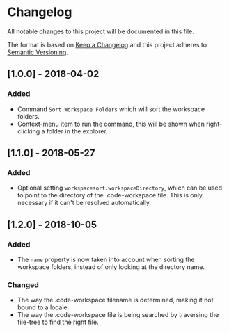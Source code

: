 # Changelog
All notable changes to this project will be documented in this file.

The format is based on [Keep a Changelog](http://keepachangelog.com/en/1.0.0/)
and this project adheres to [Semantic Versioning](http://semver.org/spec/v2.0.0.html).

## [1.0.0] - 2018-04-02
### Added
- Command `Sort Workspace Folders` which will sort the workspace folders.
- Context-menu item to run the command, this will be shown when right-clicking a folder in the explorer.

## [1.1.0] - 2018-05-27
### Added
- Optional setting `workspacesort.workspaceDirectory`, which can be used to point to the directory of the .code-workspace file. This is only necessary if it can't be resolved automatically.

## [1.2.0] - 2018-10-05
### Added
- The `name` property is now taken into account when sorting the workspace folders, instead of only looking at the directory name.

### Changed
- The way the .code-workspace filename is determined, making it not bound to a locale.
- The way the .code-workspace file is being searched by traversing the file-tree to find the right file.